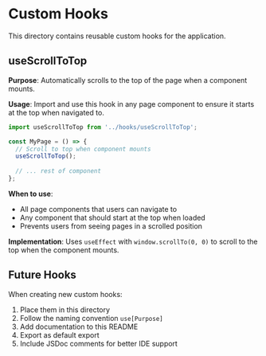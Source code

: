 # Custom Hooks

This directory contains reusable custom hooks for the application.

## useScrollToTop

**Purpose**: Automatically scrolls to the top of the page when a component mounts.

**Usage**: Import and use this hook in any page component to ensure it starts at the top when navigated to.

```javascript
import useScrollToTop from '../hooks/useScrollToTop';

const MyPage = () => {
  // Scroll to top when component mounts
  useScrollToTop();
  
  // ... rest of component
};
```

**When to use**:
- All page components that users can navigate to
- Any component that should start at the top when loaded
- Prevents users from seeing pages in a scrolled position

**Implementation**: Uses `useEffect` with `window.scrollTo(0, 0)` to scroll to the top when the component mounts.

## Future Hooks

When creating new custom hooks:
1. Place them in this directory
2. Follow the naming convention `use[Purpose]`
3. Add documentation to this README
4. Export as default export
5. Include JSDoc comments for better IDE support
